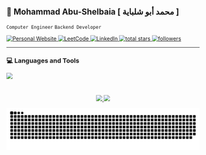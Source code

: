## 👋 Mohammad Abu-Shelbaia [ محمد أبو شلباية ]

`Computer Engineer` `Backend Developer`

<p align="left">
  <a href="https://mabushelbaia.me" target="_blank">
    <img alt="Personal Website" title="Personal Website" src="https://custom-icon-badges.demolab.com/badge/-Website-blue?style=for-the-badge&logoColor=white&logo=repo&cache_seconds=3600"/>
    </a>
  <a href="https://leetcode.com/mabushelbaia/" target="_blank"> <img alt="LeetCode" title="LeetCode" src="https://custom-icon-badges.demolab.com/badge/-LeetCode-orange?style=for-the-badge&logo=leetcode&logoColor=white&cache_seconds=3600"/> </a>
  <a href="https://www.linkedin.com/in/mabushelbaia/" target="_blank">
    <img alt="LinkedIn" title="LinkedIn" src="https://custom-icon-badges.demolab.com/badge/-LinkedIn-blue?style=for-the-badge&logo=linkedin&logoColor=white&cache_seconds=3600"/>
  </a>
  <a href="https://github.com/mabushelbaia?tab=repositories&sort=stargazers" target="_blank">
        <img alt="total stars" title="Total stars on GitHub" src="https://custom-icon-badges.demolab.com/github/stars/mabushelbaia?color=236ad3&style=for-the-badge&labelColor=1155ba&logo=star&cache_seconds=3600"/>
  </a>
  <a href="https://github.com/mabushelbaia?tab=followers" target="_blank">
    <img alt="followers" title="Follow me on Github" src="https://custom-icon-badges.demolab.com/github/followers/mabushelbaia?color=55960c&labelColor=488207&style=for-the-badge&logo=person-add&label=Follow&logoColor=white"/></a>

</p>

---

### 💻 Languages and Tools

<p align="left">

  <a href="https://skillicons.dev">
    <img src="https://skillicons.dev/icons?i=git,python,django,tailwind,html,css,js,vscode,linux,c,java,latex,vscode,flask,bash">
</p>

#

<p align="center">
    <picture>
          <source srcset="https://github-readme-stats.vercel.app/api?username=mabushelbaia&show_icons=true&include_all_commits=false&theme=vue&bg_color=00000000&icon_color=58a6ef&hide_border=true&rank_icon=github" media="(prefers-color-scheme: light), (prefers-color-scheme: no-preference)" />
        <source srcset="https://github-readme-stats.vercel.app/api?username=mabushelbaia&show_icons=true&include_all_commits=false&theme=vue&text_color=ffffff&bg_color=00000000&icon_color=58a6ef&hide_border=true&rank_icon=github" media="(prefers-color-scheme: dark)" />
        <img height="180em" src="https://github-readme-stats.vercel.app/api?username=mabushelbaia&show_icons=true" />
    </picture>
    <picture>
        <source srcset="https://github-readme-stats.vercel.app/api/top-langs/?username=mabushelbaia&layout=compact&langs_count=10&theme=vue&text_color=ffffff&bg_color=00000000&hide_border=true&cache_seconds=3600&hide=c,css,html" media="(prefers-color-scheme: dark)" />
        <source srcset="https://github-readme-stats.vercel.app/api/top-langs/?username=mabushelbaia&layout=compact&langs_count=10&theme=vue&bg_color=00000000&hide_border=true&cache_seconds=3600&hide=c,css,html" media="(prefers-color-scheme: light), (prefers-color-scheme: no-preference)" />
        <img height="180em" src="https://github-readme-stats.vercel.app/api/top-langs/?username=mabushelbaia&layout=compact&langs_count=10&hide=c,css,html" />
    </picture>
</p>

<picture align=center>
  <source media="(prefers-color-scheme: dark)" srcset="https://raw.githubusercontent.com/mabushelbaia/mabushelbaia/output/github-contribution-grid-snake-dark.svg">
  <source media="(prefers-color-scheme: light)" srcset="https://raw.githubusercontent.com/mabushelbaia/mabushelbaia/output/github-contribution-grid-snake.svg">
  <img alt="github contribution grid snake animation" src="https://raw.githubusercontent.com/mabushelbaia/mabushelbaia/output/github-contribution-grid-snake.svg">
</picture>
